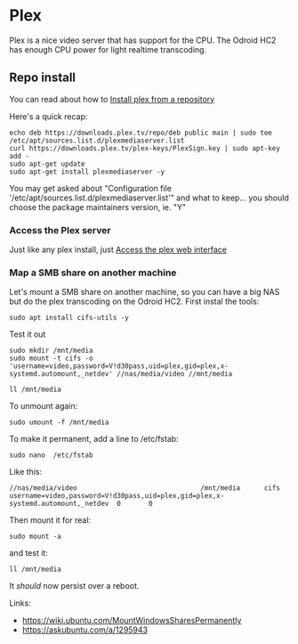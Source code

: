 # Plex

Plex is a nice video server that has support for the CPU. The Odroid HC2 has enough CPU power for light realtime transcoding.

## Repo install

You can read about how to [Install plex from a repository](https://support.plex.tv/articles/235974187-enable-repository-updating-for-supported-linux-server-distributions/)

Here's a quick recap:

    echo deb https://downloads.plex.tv/repo/deb public main | sudo tee /etc/apt/sources.list.d/plexmediaserver.list
    curl https://downloads.plex.tv/plex-keys/PlexSign.key | sudo apt-key add -
    sudo apt-get update
    sudo apt-get install plexmediaserver -y

You may get asked about "Configuration file '/etc/apt/sources.list.d/plexmediaserver.list'" and what to keep... you should choose the package maintainers version, ie. "Y"

### Access the Plex server

Just like any plex install, just [Access the plex web interface](http://plex:32400/web)

### Map a SMB share on another machine

Let's mount a SMB share on another machine, so you can have a big NAS but do the plex transcoding on the Odroid HC2. First instal the tools:

    sudo apt install cifs-utils -y

Test it out

    sudo mkdir /mnt/media
    sudo mount -t cifs -o 'username=video,password=V!d30pass,uid=plex,gid=plex,x-systemd.automount,_netdev' //nas/media/video //mnt/media

    ll /mnt/media

To unmount again:

    sudo umount -f /mnt/media

To make it permanent, add a line to /etc/fstab:

    sudo nano  /etc/fstab

Like this:

    //nas/media/video                               /mnt/media      cifs    username=video,password=V!d30pass,uid=plex,gid=plex,x-systemd.automount,_netdev  0       0

Then mount it for real:

    sudo mount -a

and test it:

    ll /mnt/media

It *should* now persist over a reboot.

Links:

* <https://wiki.ubuntu.com/MountWindowsSharesPermanently>
* <https://askubuntu.com/a/1295943>
